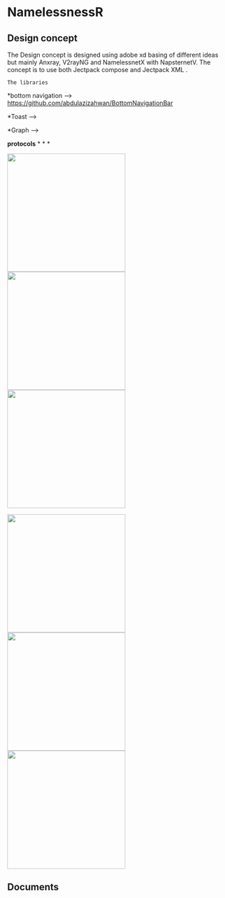 # NamelessnessR


## Design concept

The Design concept is designed using adobe xd basing of different ideas but mainly Anxray, V2rayNG and NamelessnetX with NapsternetV. The concept is to use both Jectpack compose and Jectpack XML . 

 ``The libraries``
 
 *bottom navigation --> https://github.com/abdulazizahwan/BottomNavigationBar
 
 *Toast             -->
 
 *Graph             -->
 
 **protocols**
 *
 *
 *

<img src="https://raw.githubusercontent.com/mxbhaee/NamelessnessR/master/home%20dark.png" width="270"> <img src="https://raw.githubusercontent.com/mxbhaee/NamelessnessR/master/stats.png" width="270"> <img src="https://raw.githubusercontent.com/mxbhaee/NamelessnessR/master/logs.png" width="270">

<img src="https://raw.githubusercontent.com/mxbhaee/NamelessnessR/master/settings.png" width="270"> <img src="https://raw.githubusercontent.com/mxbhaee/NamelessnessR/master/notification%20banner.png" width="270"> <img src="https://raw.githubusercontent.com/mxbhaee/NamelessnessR/master/menu.png" width="270">

## Documents

